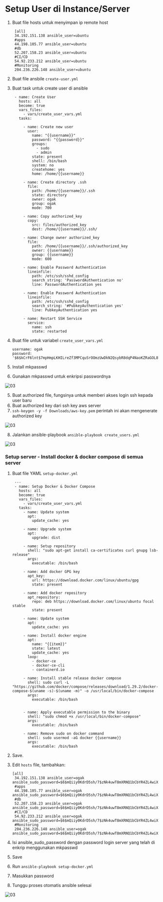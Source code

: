 # Setup User di Instance/Server

1. Buat file hosts untuk menyimpan ip remote host
   ```
    [all]
    34.192.151.138 ansible_user=ubuntu
    #apps
    44.198.105.77 ansible_user=ubuntu
    #db
    52.207.158.23 ansible_user=ubuntu
    #CI/CD
    54.92.233.212 ansible_user=ubuntu
    #Monitoring
    204.236.226.148 ansible_user=ubuntu

   ```

2. Buat file ansbile ``create-user.yml``
3. Buat task untuk create user di ansible
   ```
    - name: Create User
      hosts: all
      become: true
      vars_files:
        - vars/create_user_vars.yml
      tasks:

        - name: Create new user
          user:
            name: "{{username}}"
            password: "{{password}}"
            groups:
              - sudo
              - admin
            state: present
            shell: /bin/bash
            system: no
            createhome: yes
            home: /home/{{username}}

        - name: Create directory .ssh
          file:   
            path: /home/{{username}}/.ssh
            state: directory
            owner: ogak
            group: ogak
            mode: 700

        - name: Copy authorized_key
          copy: 
            src: files/authorized_key
            dest: /home/{{username}}/.ssh/

        - name: Change owner authorized_key
          file: 
            path: /home/{{username}}/.ssh/authorized_key
            owner: {{username}}
            group: {{username}}
            mode: 600

        - name: Enable Password Authentication
          lineinfile:
            path: /etc/ssh/sshd_config
            search_string: 'PasswordAuthentication no'
            line: PasswordAuthentication yes

        - name: Enable Password Authentication
          lineinfile:
            path: /etc/ssh/sshd_config
            search_string: '#PubkeyAuthentication yes'
            line: PubkeyAuthentication yes

        - name: Restart SSH Service
          service:
            name: ssh
            state: restarted

   ```
3. Buat file untuk variabel ``create_user_vars.yml``
   ```
   username: ogak
   password: '$6$kCrF6lnt$7mpHmpLKHILreZf3MPCquSrOOmzUwDkN2QsybR8dqP4NaoKZRaGOL8lqqaxJnanLE3fS7DNAMSg0426fjbJEb1'
   
   ```
4. Install mkpasswd
5. Gunakan mkpasswd untuk enkripsi passwordnya

![03](screenshot/gambar2.jpg) <br />

5. Buat authorized file, fungsinya untuk memberi akses login ssh kepada user baru
6. Buat authorized key dari ssh key aws server
7. ``ssh-keygen -y -f Downloads/aws-key.pem`` perintah ini akan mengenerate authorized key

![03](screenshot/gambar2a.jpg) <br />

8. Jalankan ansible-playbook ``ansible-playbook create_users.yml``

![03](screenshot/gambar1.jpg) <br />

### Setup server - Install docker & docker compose di semua server

1. Buat file YAML ``setup-docker.yml``
   ```
    ---
    - name: Setup Docker & Docker Compose
      hosts: all
      become: true
      vars_files:
        - vars/create_user_vars.yml
      tasks:
        - name: Update system
          apt:
            update_cache: yes

        - name: Upgrade system
          apt:
            upgrade: dist

        - name: Setup repository
          shell: "sudo apt-get install ca-certificates curl gnupg lsb-release"
          args:
            executable: /bin/bash

        - name: Add docker GPG key
          apt_key:
            url: https://download.docker.com/linux/ubuntu/gpg
            state: present

        - name: Add docker repository
          apt_repository:
            repo: deb https://download.docker.com/linux/ubuntu focal stable
            state: present

        - name: Update system
          apt:
            update_cache: yes

        - name: Install docker engine
          apt:
            name: "{{item}}"
            state: latest
            update_cache: yes
          loop:
            - docker-ce
            - docker-ce-cli
            - containerd.io

        - name: Install stable release docker compose
          shell: sudo curl -L "https://github.com/docker/compose/releases/download/1.29.2/docker-compose-$(uname -s)-$(uname -m)" -o /usr/local/bin/docker-compose
          args:
            executable: /bin/bash


        - name: Apply executable permission to the binary
          shell: "sudo chmod +x /usr/local/bin/docker-compose"
          args:
            executable: /bin/bash

        - name: Remove sudo on docker command
          shell: sudo usermod -aG docker {{username}}
          args:
            executable: /bin/bash
   ```

2. Save.
3. Edit ``hosts`` file, tambahkan:
   ```
   [all]
    34.192.151.138 ansible_user=ogak ansible_sudo_password=$6$mQiiy0KdrD5sh/7$zNk4uwT8mXRNQ1bCbYR4ZL4wiX7APTVvuaOpOLEeAYsNGmmzqDSzmACvu2GRKsGf5wA6.xiMyRZ6rGKlvL.PU/
    #apps
    44.198.105.77 ansible_user=ogak ansible_sudo_password=$6$mQiiy0KdrD5sh/7$zNk4uwT8mXRNQ1bCbYR4ZL4wiX7APTVvuaOpOLEeAYsNGmmzqDSzmACvu2GRKsGf5wA6.xiMyRZ6rGKlvL.PU/
    #db
    52.207.158.23 ansible_user=ogak ansible_sudo_password=$6$mQiiy0KdrD5sh/7$zNk4uwT8mXRNQ1bCbYR4ZL4wiX7APTVvuaOpOLEeAYsNGmmzqDSzmACvu2GRKsGf5wA6.xiMyRZ6rGKlvL.PU/
    #CI/CD
    54.92.233.212 ansible_user=ogak ansible_sudo_password=$6$mQiiy0KdrD5sh/7$zNk4uwT8mXRNQ1bCbYR4ZL4wiX7APTVvuaOpOLEeAYsNGmmzqDSzmACvu2GRKsGf5wA6.xiMyRZ6rGKlvL.PU/
    #Monitoring
    204.236.226.148 ansible_user=ogak ansible_sudo_password=$6$mQiiy0KdrD5sh/7$zNk4uwT8mXRNQ1bCbYR4ZL4wiX7APTVvuaOpOLEeAYsNGmmzqDSzmACvu2GRKsGf5wA6.xiMyRZ6rGKlvL.PU/
   ```
4. Isi ansible_sudo_password dengan password login server yang telah di enkrip menggunakan mkpasswd 
5. Save
6. Run ``ansible-playbook setup-docker.yml``
7. Masukkan password
8. Tunggu proses otomatis ansible selesai

![03](screenshot/gambar1a.jpg) <br />
  
